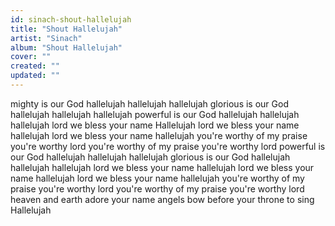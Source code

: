 ```yaml
---
id: sinach-shout-hallelujah
title: "Shout Hallelujah"
artist: "Sinach"
album: "Shout Hallelujah"
cover: ""
created: ""
updated: ""
---
```


mighty is our God
hallelujah hallelujah hallelujah
glorious is our God
hallelujah hallelujah hallelujah
powerful is our God
hallelujah hallelujah hallelujah
lord we bless your name
Hallelujah
lord we bless your name
hallelujah
lord we bless your name
hallelujah
you're worthy of my praise
you're worthy lord
you're worthy of my praise
you're worthy lord
powerful is our God
hallelujah hallelujah hallelujah
glorious is our God
hallelujah hallelujah hallelujah
lord we bless your name
hallelujah
lord we bless your name
hallelujah
lord we bless your name
hallelujah
you're worthy of my praise
you're worthy lord
you're worthy of my praise
you're worthy lord
heaven and earth adore your name
angels bow before your throne
to sing Hallelujah